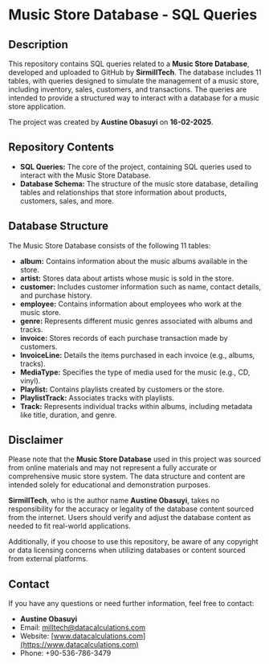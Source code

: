 # Music Store Database - SQL Queries

## Description

This repository contains SQL queries related to a **Music Store Database**, developed and uploaded to GitHub by **SirmillTech**. The database includes 11 tables, with queries designed to simulate the management of a music store, 
including inventory, sales, customers, and transactions. The queries are intended to provide a structured way to interact with a database for a music store application.

The project was created by **Austine Obasuyi** on **16-02-2025**.

## Repository Contents

- **SQL Queries:** The core of the project, containing SQL queries used to interact with the Music Store Database.
- **Database Schema:** The structure of the music store database, detailing tables and relationships that store information about products, customers, sales, and more.

## Database Structure

The Music Store Database consists of the following 11 tables:

- **album:** Contains information about the music albums available in the store.
- **artist:** Stores data about artists whose music is sold in the store.
- **customer:** Includes customer information such as name, contact details, and purchase history.
- **employee:** Contains information about employees who work at the music store.
- **genre:** Represents different music genres associated with albums and tracks.
- **invoice:** Stores records of each purchase transaction made by customers.
- **InvoiceLine:** Details the items purchased in each invoice (e.g., albums, tracks).
- **MediaType:** Specifies the type of media used for the music (e.g., CD, vinyl).
- **Playlist:** Contains playlists created by customers or the store.
- **PlaylistTrack:** Associates tracks with playlists.
- **Track:** Represents individual tracks within albums, including metadata like title, duration, and genre.


## Disclaimer

Please note that the **Music Store Database** used in this project was sourced from online materials and may not represent a fully accurate or comprehensive music store system. The data structure and content are intended solely for 
educational and demonstration purposes.

**SirmillTech**, who is the author name **Austine Obasuyi**, takes no responsibility for the accuracy or legality of the database content sourced from the internet. Users should verify and adjust the database content as needed to fit real-world applications.

Additionally, if you choose to use this repository, be aware of any copyright or data licensing concerns when utilizing databases or content sourced from external platforms.

## Contact

If you have any questions or need further information, feel free to contact:

- **Austine Obasuyi**  
- Email: [milltech@datacalculations.com](mailto:milltech@datacalculations.com)  
- Website: [www.datacalculations.com](https://www.datacalculations.com)  
- Phone: +90-536-786-3479  
